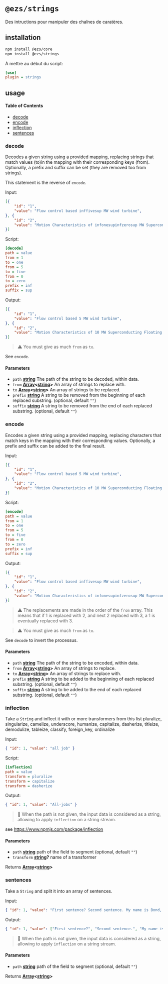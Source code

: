 # `@ezs/strings`

Des intructions pour manipuler des chaînes de caratères.

## installation

```bash
npm install @ezs/core
npm install @ezs/strings
```

À mettre au début du script:

```ini
[use]
plugin = strings
```

## usage

<!-- Generated by documentation.js. Update this documentation by updating the source code. -->

#### Table of Contents

*   [decode](#decode)
*   [encode](#encode)
*   [inflection](#inflection)
*   [sentences](#sentences)

### decode

Decodes a given string using a provided mapping, replacing strings that
match values (to)in the mapping with their corresponding keys (from). Optionally, a
prefix and suffix can be set (they are removed too from strings).

This statement is the reverse of `encode`.

Input:

```json
[{
    "id": "1",
    "value": "Flow control based inffivesup MW wind turbine",
}, {
    "id": "2",
    "value": "Motion Characteristics of infonesupinfzerosup MW Superconducting Floating Offshore Wind Turbine",
}]
```

Script:

```ini
[decode]
path = value
from = 1
to = one
from = 5
to = five
from = 0
to = zero
prefix = inf
suffix = sup
```

Output:

```json
[{
    "id": "1",
    "value": "Flow control based 5 MW wind turbine",
}, {
    "id": "2",
    "value": "Motion Characteristics of 10 MW Superconducting Floating Offshore Wind Turbine",
}]
```

> ⚠ You must give as much `from` as `to`.

See `encode`.

#### Parameters

*   `path` **[string](https://developer.mozilla.org/docs/Web/JavaScript/Reference/Global_Objects/String)** The path of the string to be decoded, within data.
*   `from` **[Array](https://developer.mozilla.org/docs/Web/JavaScript/Reference/Global_Objects/Array)<[string](https://developer.mozilla.org/docs/Web/JavaScript/Reference/Global_Objects/String)>** An array of strings to replace with.
*   `to` **[Array](https://developer.mozilla.org/docs/Web/JavaScript/Reference/Global_Objects/Array)<[string](https://developer.mozilla.org/docs/Web/JavaScript/Reference/Global_Objects/String)>** An array of strings to be replaced.
*   `prefix` **[string](https://developer.mozilla.org/docs/Web/JavaScript/Reference/Global_Objects/String)** A string to be removed from the beginning of each replaced substring. (optional, default `""`)
*   `suffix` **[string](https://developer.mozilla.org/docs/Web/JavaScript/Reference/Global_Objects/String)** A string to be removed from the end of each replaced substring. (optional, default `""`)

### encode

Encodes a given string using a provided mapping, replacing characters that
match keys in the mapping with their corresponding values. Optionally, a
prefix and suffix can be added to the final result.

Input:

```json
[{
    "id": "1",
    "value": "Flow control based 5 MW wind turbine",
}, {
    "id": "2",
    "value": "Motion Characteristics of 10 MW Superconducting Floating Offshore Wind Turbine",
}]
```

Script:

```ini
[encode]
path = value
from = 1
to = one
from = 5
to = five
from = 0
to = zero
prefix = inf
suffix = sup
```

Output:

```json
[{
    "id": "1",
    "value": "Flow control based inffivesup MW wind turbine",
}, {
    "id": "2",
    "value": "Motion Characteristics of infonesupinfzerosup MW Superconducting Floating Offshore Wind Turbine",
}]
```

> ⚠ The replacements are made in the order of the `from` array. This means
> that if 1 is replaced with 2, and next 2 replaced with 3, a 1 is eventually
> replaced with 3.

> ⚠ You must give as much `from` as `to`.

See `decode` to invert the processus.

#### Parameters

*   `path` **[string](https://developer.mozilla.org/docs/Web/JavaScript/Reference/Global_Objects/String)** The path of the string to be encoded, within data.
*   `from` **[Array](https://developer.mozilla.org/docs/Web/JavaScript/Reference/Global_Objects/Array)<[string](https://developer.mozilla.org/docs/Web/JavaScript/Reference/Global_Objects/String)>** An array of strings to replace.
*   `to` **[Array](https://developer.mozilla.org/docs/Web/JavaScript/Reference/Global_Objects/Array)<[string](https://developer.mozilla.org/docs/Web/JavaScript/Reference/Global_Objects/String)>** An array of strings to replace with.
*   `prefix` **[string](https://developer.mozilla.org/docs/Web/JavaScript/Reference/Global_Objects/String)** A string to be added to the beginning of each replaced substring. (optional, default `""`)
*   `suffix` **[string](https://developer.mozilla.org/docs/Web/JavaScript/Reference/Global_Objects/String)** A string to be added to the end of each replaced substring. (optional, default `""`)

### inflection

Take a `String` and inflect it with or more transformers from this list
pluralize, singularize, camelize, underscore, humanize, capitalize,
dasherize, titleize, demodulize, tableize, classify, foreign\_key, ordinalize

Input:

```json
{ "id": 1, "value": "all job" }
```

Script:

```ini
[inflection]
path = value
transform = pluralize
transform = capitalize
transform = dasherize
```

Output:

```json
{ "id": 1, "value": "All-jobs" }
```

> 📗 When the path is not given, the input data is considered as a string,
> allowing to apply `inflection` on a string stream.

see <https://www.npmjs.com/package/inflection>

#### Parameters

*   `path` **[string](https://developer.mozilla.org/docs/Web/JavaScript/Reference/Global_Objects/String)** path of the field to segment (optional, default `""`)
*   `transform` **[string](https://developer.mozilla.org/docs/Web/JavaScript/Reference/Global_Objects/String)?** name of a transformer

Returns **[Array](https://developer.mozilla.org/docs/Web/JavaScript/Reference/Global_Objects/Array)<[string](https://developer.mozilla.org/docs/Web/JavaScript/Reference/Global_Objects/String)>**&#x20;

### sentences

Take a `String` and split it into an array of sentences.

Input:

```json
{ "id": 1, "value": "First sentence? Second sentence. My name is Bond, J. Bond." }
```

Output:

```json
{ "id": 1, "value": ["First sentence?", "Second sentence.", "My name is Bond, J. Bond."] }
```

> 📗 When the path is not given, the input data is considered as a string,
> allowing to apply `inflection` on a string stream.

#### Parameters

*   `path` **[string](https://developer.mozilla.org/docs/Web/JavaScript/Reference/Global_Objects/String)** path of the field to segment (optional, default `""`)

Returns **[Array](https://developer.mozilla.org/docs/Web/JavaScript/Reference/Global_Objects/Array)<[string](https://developer.mozilla.org/docs/Web/JavaScript/Reference/Global_Objects/String)>**&#x20;
